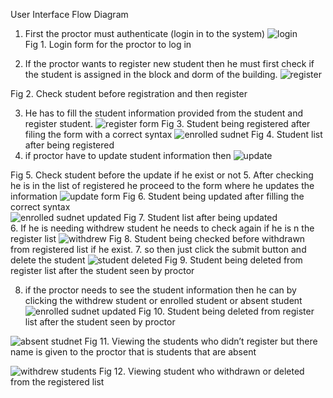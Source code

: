 User Interface Flow Diagram

1. First the proctor must authenticate (login in to the system)
              ![login](https://github.com/user-attachments/assets/c98cbb45-6ee9-4e5c-976a-82df7502cb20)                        
Fig 1. Login form for the proctor to log in

2. If the proctor wants to register new student then he must first check if the student is assigned in the block and dorm of the building.
![register](https://github.com/user-attachments/assets/7da1077a-1eb2-42e3-9e2c-58280b317db0)

Fig 2. Check student before registration and then register

3. He has to fill the student information provided from the student and register student.
![register form](https://github.com/user-attachments/assets/7cb5e0f9-ec47-46fa-857b-86cdd9acd67f)
Fig 3. Student being registered after filing the form with a correct syntax
![enrolled sudnet](https://github.com/user-attachments/assets/fe8273bb-5a77-490c-8b1a-577675b3b502)
Fig 4. Student list after being registered 
4. if proctor have to update student information then 
![update](https://github.com/user-attachments/assets/17812a7f-6299-40e4-baec-daa8ff95037f)

Fig 5. Check student before the update if he exist or not 
5. After checking he is in the list of registered he proceed to the form where he updates the information
![update form](https://github.com/user-attachments/assets/8ea341d9-e404-498d-aae9-83a69772c3f1)
Fig 6. Student being updated after filling the correct syntax  
![enrolled sudnet updated](https://github.com/user-attachments/assets/5ca8e594-866f-4da4-a814-542c21dc2747)
Fig 7. Student list after being updated  
6. If he is needing withdrew student he needs to check again if he is n the register list
![withdrew](https://github.com/user-attachments/assets/9a3f788b-9496-455c-b11d-f1e3a6f04b01)
Fig 8. Student being checked before withdrawn from registered list if he exist. 
7. so then just click the submit button and delete the student
![student deleted](https://github.com/user-attachments/assets/1de04b26-6678-41ca-9436-ab5e2d342095)
Fig 9. Student being deleted from register list after the student seen by proctor

8.  if the proctor needs to see the student information then he can by clicking the 
withdrew student or enrolled student or absent student
![enrolled sudnet updated](https://github.com/user-attachments/assets/a633dd0a-bfd5-4d37-b6b5-8f0f2da19509)
Fig 10. Student being deleted from register list after the student seen by proctor

![absent studnet](https://github.com/user-attachments/assets/2c7a8b80-1fc9-48f3-ba20-7771eb7322ae)
Fig 11. Viewing the students who didn’t register but there name is given to the proctor that is students that are absent

![withdrew students](https://github.com/user-attachments/assets/78a9eac2-0312-4cfc-bc59-7d2c33dc6c7c)
Fig 12. Viewing student who withdrawn or deleted from the registered list 
